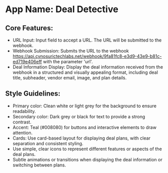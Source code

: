 # **App Name**: Deal Detective

## Core Features:

- URL Input: Input field to accept a URL. The URL will be submitted to the webhook.
- Webhook Submission: Submits the URL to the webhook https://api.cynosurictechlabs.net/webhook/9fa81fc8-e3d9-43e9-b81c-ed719e406eff with the parameter 'url'.
- Deal Information Display: Display the deal information received from the webhook in a structured and visually appealing format, including deal title, subheader, vendor email, image, and plan details.

## Style Guidelines:

- Primary color: Clean white or light grey for the background to ensure readability.
- Secondary color: Dark grey or black for text to provide a strong contrast.
- Accent: Teal (#008080) for buttons and interactive elements to draw attention.
- Cards: Use card-based layout for displaying deal plans, with clear separation and consistent styling.
- Use simple, clear icons to represent different features or aspects of the deal plans.
- Subtle animations or transitions when displaying the deal information or switching between plans.